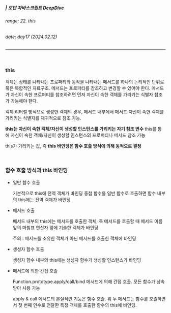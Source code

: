 ##### | 모던 자바스크립트 DeepDive <br />

###### range: 22. this <br />

###### date: day17 (2024.02.12) <br />

<hr />
<br />

### this

객체는 상태를 나타내는 프로퍼티와 동작을 나타내는 메서드를 하나의 논리적인 단위로 묶은 복합적인 자료구조.
메서드는 프로퍼티를 참조하고 변경할 수 있어야 한다.
메서드가 자신이 속한 프로퍼티를 참조하려면 먼저 자신이 속한 객체를 가리키는 식별자 참조가 가능해야 한다.

객체 리터럴 방식으로 생성한 객체의 경우,
메서드 내부에서 메서드 자신이 속한 객체를 가리키는 식별자를 재귀적으로 참조 가능.

**this는 자신이 속한 객체/자신이 생성할 인스턴스를 가리키는 자기 참조 변수**
this를 통해 자신이 속한 객체/자신이 생성할 인스턴스의 프로퍼티나 메서드 참조 가능

this가 가리키는 값, 즉 **this 바인딩은 함수 호출 방식에 의해 동적으로 결정**

<br />

### 함수 호출 방식과 this 바인딩

- 일반 함수 호출

  기본적으로 this에 전역 객체가 바인딩
  중첩 함수를 일반 함수로 호출하면 함수 내부의 this에는 전역 객체가 바인딩

- 메서드 호출

  메서드 내부의 this에는 메서드를 호출한 객체,
  즉 메서드를 호출할 때 메서드 이름 앞의 마침표 연산자 앞에 기술한 객체가 바인딩

  주의 : 메서드를 소유한 객체가 아닌 메서드를 호출한 객체에 바인딩

- 생성자 함수 호출

  생성자 함수 내부의 this에는 생성자 함수가 생성할 인스턴스가 바인딩

- 메서드에 의한 간접 호출

  Function.prototype.apply/call/bind 메서드에 의해 간접 호출.
  모든 함수가 상속받아 사용 가능

  apply & call 메서드의 본질적인 기능은 함수 호출.
  위 두 메서드는 함수를 호출하면서 첫 번째 인수로 전달한 특정 객체를 호출한 함수의 this에 바인딩.

<br />
